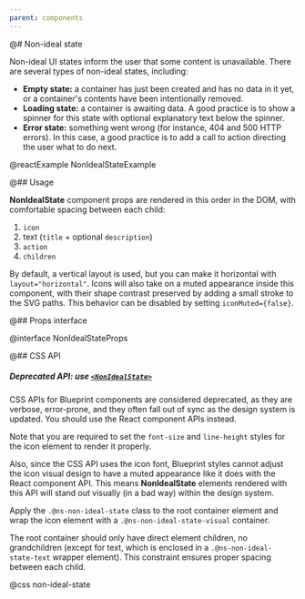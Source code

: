 ```yaml
---
parent: components
---
```


@# Non-ideal state

Non-ideal UI states inform the user that some content is unavailable. There are several types of non-ideal states,
including:

*   **Empty state:** a container has just been created and has no data in it yet, or a container's contents have been
    intentionally removed.
*   **Loading state:** a container is awaiting data. A good practice is to show a spinner for this state with optional
    explanatory text below the spinner.
*   **Error state:** something went wrong (for instance, 404 and 500 HTTP errors). In this case, a good practice is to
    add a call to action directing the user what to do next.

@reactExample NonIdealStateExample

@## Usage

__NonIdealState__ component props are rendered in this order in the DOM, with comfortable spacing between each child:

1. `icon`
1. text (`title` + optional `description`)
1. `action`
1. `children`

By default, a vertical layout is used, but you can make it horizontal with `layout="horizontal"`.
Icons will also take on a muted appearance inside this component, with their shape contrast preserved by adding a small stroke to the SVG paths. This behavior can be disabled by setting `iconMuted={false}`.

@## Props interface

@interface NonIdealStateProps

@## CSS API

<div class="@ns-callout @ns-intent-warning @ns-icon-warning-sign @ns-callout-has-body-content">
    <h5 class="@ns-heading">

Deprecated API: use [`<NonIdealState>`](#core/components/non-ideal-state)

</h5>

CSS APIs for Blueprint components are considered deprecated, as they are verbose, error-prone, and they
often fall out of sync as the design system is updated. You should use the React component APIs instead.

Note that you are required to set the `font-size` and `line-height` styles for the icon element to render it properly.

Also, since the CSS API uses the icon font, Blueprint styles cannot adjust the icon visual design to have a muted
appearance like it does with the React component API. This means __NonIdealState__ elements rendered with this API will
stand out visually (in a bad way) within the design system.

</div>

Apply the `.@ns-non-ideal-state` class to the root container element and wrap the icon element with a
`.@ns-non-ideal-state-visual` container.

The root container should only have direct element children, no grandchildren (except for text, which is enclosed in a
`.@ns-non-ideal-state-text` wrapper element). This constraint ensures proper spacing between each child.

@css non-ideal-state

